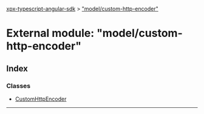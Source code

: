 [xpx-typescript-angular-sdk](../README.md) > ["model/custom-http-encoder"](../modules/_model_custom_http_encoder_.md)

# External module: "model/custom-http-encoder"

## Index

### Classes

* [CustomHttpEncoder](../classes/_model_custom_http_encoder_.customhttpencoder.md)

---


